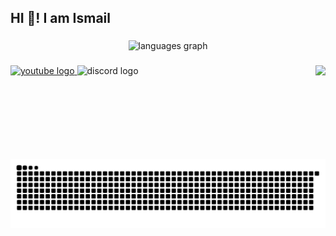 <h2 align="left">HI 👋! I am Ismail</h2>

###

<div align="center">
  <img src="https://github-readme-stats.vercel.app/api/top-langs?username=ismaileke&locale=en&hide_title=false&layout=compact&card_width=320&langs_count=5&theme=dracula&hide_border=false" height="150" alt="languages graph"  />
</div>

###
<img align="right" height="150" src="https://github.com/ismaileke/ismaileke/assets/74091824/0ef38361-6eda-45b9-92d8-42a731b4b844"  />
<div align="left">
  <a href="https://www.youtube.com/channel/UCvkxALR_9HxpmE3PLmr-oQg" target="_blank">
    <img src="https://img.shields.io/static/v1?message=Youtube&logo=youtube&label=&color=FF0000&logoColor=white&labelColor=&style=for-the-badge" height="35" alt="youtube logo"  />
  </a>
  <img src="https://img.shields.io/static/v1?message=onedollarormysterygift&logo=discord&label=&color=7289DA&logoColor=white&labelColor=&style=for-the-badge" height="35" alt="discord logo"  />
</div>

###

<br clear="both">

<img src="https://raw.githubusercontent.com/ismaileke/ismaileke/output/snake.svg" alt="Snake animation" />

###
